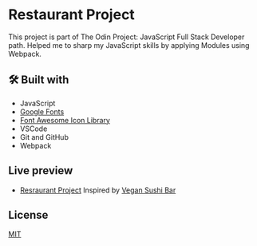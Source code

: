 # Restaurant Project

This project is part of The Odin Project: JavaScript Full Stack Developer path.
Helped me to sharp my JavaScript skills by applying Modules using Webpack.

## 🛠️ Built with

- JavaScript
- [Google Fonts](https://fonts.google.com/specimen/Montserrat "Google Fonts")
- [Font Awesome Icon Library](https://fontawesome.com/ "Font Awesome Icon Library")
- VSCode
- Git and GitHub
- Webpack

## Live preview

- [Resraurant Project](https://kazmonroy.github.io/resto-page/)
  Inspired by [Vegan Sushi Bar](https://www.vegansushibar.nl/ "Vegan Sushi Bar")

## License

[MIT](https://choosealicense.com/licenses/mit/)
